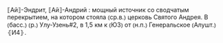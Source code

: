 ---
---

⟦Ай⟧-Эндрит, ⟦Ай⟧-Андрий
: мощный источник со сводчатым перекрытием, на котором стояла ⦅ср.в.⦆ церковь Святого Андрея. В ⦅басс.⦆ ⦅р.⦆ Улу-Узень#2, в 1,5 км к ⦅ЮЗ⦆ от ⦅н.п.⦆ Генеральское ⦅Алушт.⦆ ⦃И4⦄.
